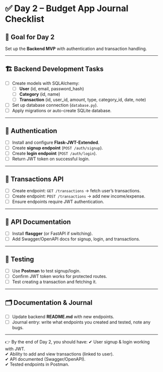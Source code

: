 
# ✅ Day 2 – Budget App Journal Checklist

## 🎯 Goal for Day 2
Set up the **Backend MVP** with authentication and transaction handling.

---

## 🏗 Backend Development Tasks
- [ ] Create models with SQLAlchemy:
  - [ ] **User** (id, email, password_hash)
  - [ ] **Category** (id, name)
  - [ ] **Transaction** (id, user_id, amount, type, category_id, date, note)
- [ ] Set up database connection (`database.py`).
- [ ] Apply migrations or auto-create SQLite database.

---

## 🔑 Authentication
- [ ] Install and configure **Flask-JWT-Extended**.
- [ ] Create **signup endpoint** (`POST /auth/signup`).
- [ ] Create **login endpoint** (`POST /auth/login`).
- [ ] Return JWT token on successful login.

---

## 🔄 Transactions API
- [ ] Create endpoint: `GET /transactions` → fetch user’s transactions.
- [ ] Create endpoint: `POST /transactions` → add new income/expense.
- [ ] Ensure endpoints require JWT authentication.

---

## 📖 API Documentation
- [ ] Install **flasgger** (or FastAPI if switching).
- [ ] Add Swagger/OpenAPI docs for signup, login, and transactions.

---

## 🧪 Testing
- [ ] Use **Postman** to test signup/login.
- [ ] Confirm JWT token works for protected routes.
- [ ] Test creating a transaction and fetching it.

---

## 🗂 Documentation & Journal
- [ ] Update backend **README.md** with new endpoints.
- [ ] Journal entry: write what endpoints you created and tested, note any bugs.

---

👉 By the end of Day 2, you should have:
✔ User signup & login working with JWT.  
✔ Ability to add and view transactions (linked to user).  
✔ API documented (Swagger/OpenAPI).  
✔ Tested endpoints in Postman.  
